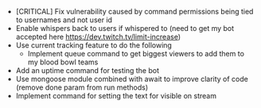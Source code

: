 - [CRITICAL] Fix vulnerability caused by command permissions being tied to usernames and not user id
- Enable whispers back to users if whispered to (need to get my bot accepted here https://dev.twitch.tv/limit-increase)
- Use current tracking feature to do the following
    - Implement queue command to get biggest viewers to add them to my blood bowl teams
- Add an uptime command for testing the bot
- Use mongoose module combined with await to improve clarity of code (remove done param from run methods)
- Implement command for setting the text for visible on stream
